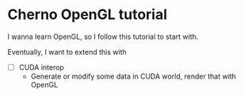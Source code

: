 Cherno OpenGL tutorial
======================

I wanna learn OpenGL, so I follow this tutorial to start with.

Eventually, I want to extend this with

- [ ] CUDA interop
  - Generate or modify some data in CUDA world, render that with OpenGL